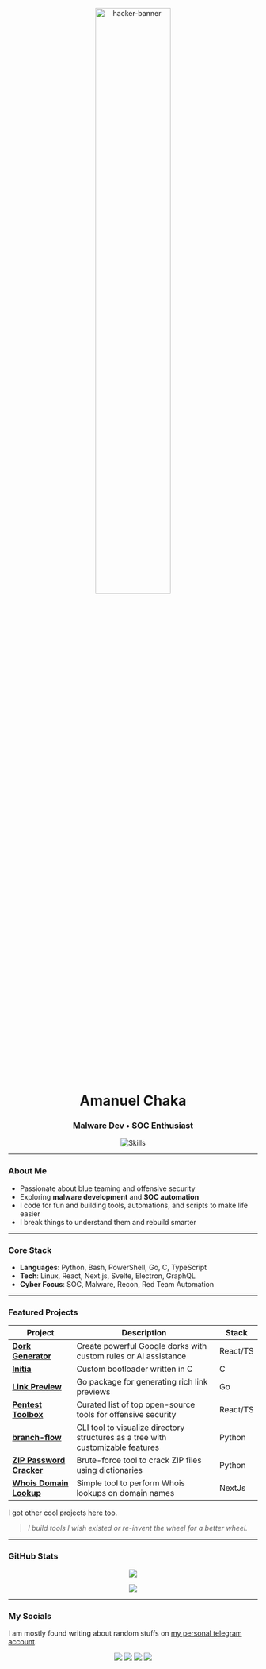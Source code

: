 <p align="center">
  <img src="https://media.giphy.com/media/13HBDT4QSTpveU/giphy.gif" width="55%" alt="hacker-banner" />
</p>

<h1 align="center">Amanuel Chaka</h1>
<h3 align="center">Malware Dev • SOC Enthusiast</h3>

<p align="center">
  <img src="https://skillicons.dev/icons?i=python,bash,powershell,linux,go,react,typescript,nextjs,svelte,graphql,electron,c,github,git" alt="Skills" />
</p>

---

### About Me

- Passionate about blue teaming and offensive security  
- Exploring **malware development** and **SOC automation**  
- I code for fun and building tools, automations, and scripts to make life easier  
- I break things to understand them and rebuild smarter  

---

### Core Stack

- **Languages**: Python, Bash, PowerShell, Go, C, TypeScript  
- **Tech**: Linux, React, Next.js, Svelte, Electron, GraphQL 
- **Cyber Focus**: SOC, Malware, Recon, Red Team Automation  

---

### Featured Projects

| Project | Description | Stack |
|--------|-------------|-------|
| [**Dork Generator**](https://github.com/AmanuelCh/dork-generator) | Create powerful Google dorks with custom rules or AI assistance | React/TS |
| [**Initia**](https://github.com/AmanuelCh/Initia) | Custom bootloader written in C  | C |
| [**Link Preview**](https://github.com/AmanuelCh/linkpreview) | Go package for generating rich link previews | Go |
| [**Pentest Toolbox**](https://github.com/AmanuelCh/pentest-toolbox) | Curated list of top open-source tools for offensive security | React/TS |
| [**branch-flow**](https://github.com/AmanuelCh/branch-flow) | CLI tool to visualize directory structures as a tree with customizable features | Python |
| [**ZIP Password Cracker**](https://github.com/AmanuelCh/zip-password-cracker) | Brute-force tool to crack ZIP files using dictionaries | Python |
| [**Whois Domain Lookup**](https://github.com/AmanuelCh/whois-domain-lookup) | Simple tool to perform Whois lookups on domain names | NextJs |

I got other cool projects [here too](https://github.com/AmanuelCh?tab=repositories).

> *I build tools I wish existed or re-invent the wheel for a better wheel.*

---

### GitHub Stats

<p align="center">
  <img src="https://github-readme-stats.vercel.app/api?username=AmanuelCh&show_icons=true&theme=tokyonight&hide=issues&count_private=true" />
</p>

<p align="center">
  <img src="https://github-readme-streak-stats.herokuapp.com/?user=AmanuelCh&theme=tokyonight" />
</p>

---

### My Socials

<p>I am mostly found writing about random stuffs on <a href="https://t.me/Mi_Ra_Ch">my personal telegram account</a>.</p>

<p align="center">
  <a href="https://t.me/sozoFe"><img src="https://img.shields.io/badge/Telegram-2CA5E0?style=for-the-badge&logo=telegram&logoColor=white" /></a>
  <a href="https://x.com/amanuel_c_h"><img src="https://img.shields.io/badge/X-1DA1F2?style=for-the-badge&logo=twitter&logoColor=white" /></a>
  <a href="https://github.com/AmanuelCh"><img src="https://img.shields.io/badge/GitHub-100000?style=for-the-badge&logo=github&logoColor=white" /></a>
  <a href="https://medium.com/@amanuelchaka2"><img src="https://img.shields.io/badge/Medium-12100E?style=for-the-badge&logo=medium&logoColor=white" /></a>
</p>
</p>

